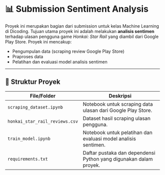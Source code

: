 # 📊 Submission Sentiment Analysis

Proyek ini merupakan bagian dari submission untuk kelas Machine Learning di Dicoding. Tujuan utama proyek ini adalah melakukan **analisis sentimen** terhadap ulasan pengguna game *Honkai: Star Rail* yang diambil dari Google Play Store. Proyek ini mencakup:

- Pengumpulan data (scraping review Google Play Store)
- Praproses data
- Pelatihan dan evaluasi model analisis sentimen

---

## 📁 Struktur Proyek

| File/Folder                | Deskripsi                                                                 |
|---------------------------|---------------------------------------------------------------------------|
| `scraping_dataset.ipynb`  | Notebook untuk scraping data ulasan dari Google Play Store.               |
| `honkai_star_rail_reviews.csv` | Dataset hasil scraping ulasan pengguna.                                |
| `train_model.ipynb`       | Notebook untuk pelatihan dan evaluasi model analisis sentimen.            |
| `requirements.txt`        | Daftar pustaka dan dependensi Python yang digunakan dalam proyek.         |
